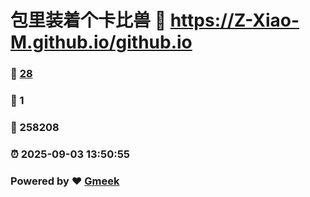 # 包里装着个卡比兽 :link: https://Z-Xiao-M.github.io/github.io 
### :page_facing_up: [28](https://Z-Xiao-M.github.io/github.io/tag.html) 
### :speech_balloon: 1 
### :hibiscus: 258208 
### :alarm_clock: 2025-09-03 13:50:55 
### Powered by :heart: [Gmeek](https://github.com/Meekdai/Gmeek)
